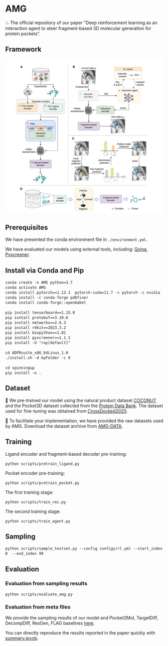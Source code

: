 # AMG
:boom: The official repository of our paper "Deep reinforcement learning as an interaction agent to steer fragment-based 3D molecular generation for protein pockets". 


## Framework
<p align="center">
  <img width="700" src="assets/overview.png" /> 
</p>

## Prerequisites
We have presented the conda environment file in `./environment.yml`.

We have evaluated our models using external tools, including: [Qvina](https://qvina.github.io/), [Pyscreener](https://github.com/coleygroup/pyscreener).

## Install via Conda and Pip
```
conda create -n AMG python=3.7
conda activate AMG
conda install pytorch==1.13.1  pytorch-cuda=11.7 -c pytorch -c nvidia
conda install -c conda-forge pdbfixer
conda install conda-forge::openbabel

pip install tensorboard==1.15.0
pip isntall protobuf==3.19.6
pip install networkx==2.6.3
pip install rdkit==2023.3.2
pip install biopython==1.81
pip install pyscreener==1.1.1
pip install -U "ray[default]"

cd ADFRsuite_x86_64Linux_1.0
./install.sh -d myFolder -c 0

cd spinningup
pip install -e .
```


## Dataset
:star2: We pre-trained our model using the natural product dataset [COCONUT](https://coconut.naturalproducts.net) and the Pocket3D dataset collected from the [Protein Data Bank](https://www.rcsb.org/). The dataset used for fine-tuning was obtained from [CrossDocked2020](https://bits.csb.pitt.edu/files/crossdock2020/).

 :star2: To facilitate your implementation, we have provided the raw datasets used by AMG. Download the dataset archive from [AMG-DATA](https://drive.google.com/drive/folders/1YmqKfIDiDWkRVJGGcoPtCVPwhMPSHi2E).

## Training
Ligand encoder and fragment-based decoder pre-training:
```
python scripts/pretrain_ligand.py  
```

Pocket encoder pre-training:
```
python scripts/pretrain_pocket.py
```

The first training stage:
```
python scripts/train_rec.py
```

The second training stage:
```
python scripts/train_agent.py
```

## Sampling
```
python scripts/sample_testset.py --config configs/rl.yml --start_index 0  --end_index 99 
```

## Evaluation
### Evaluation from sampling results
```
python scripts/evaluate_amg.py
```

### Evaluation from meta files
We provide the sampling results of our model and Pocket2Mol, TargetDiff, DecompDiff, ResGen, FLAG baselines [here](https://drive.google.com/drive/folders/1Gk4WFUiIQsp2UKT9dMI4OVljbIzzDZJs).

You can directly reproduce the results reported in the paper quickly with [summary.ipynb](https://github.com/ispc-lab/AMG/blob/main/notebooks/summary.ipynb).
